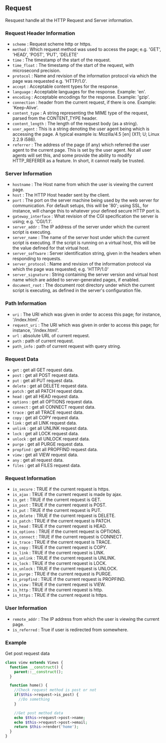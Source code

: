 ## Request

  Resquest handle all the HTTP Request and Server information.

  ### Request Header Information

  - `scheme` : Request scheme http or https.
  - `method` : Which request method was used to access the page; e.g. 'GET', 'HEAD', 'POST', 'PUT', 'DELETE'
  - `time` : The timestamp of the start of the request.
  - `time_float` : The timestamp of the start of the request, with microsecond precision.
  - `protocol` : Name and revision of the information protocol via which the page was requested e.g. 'HTTP/1.0'.
  - `accept` : Acceptable content types for the response. 
  - `language` : Acceptable languages for the response. Example: 'en'.
  - `encoding` : Acceptable encodings for the response. Example: 'gzip'.
  - `connection` : header from the current request, if there is one. Example: 'Keep-Alive'.
  - `content_type` : A string representing the MIME type of the request, parsed from the CONTENT_TYPE header.
  - `content_length` : The length of the request body (as a string).
  - `user_agent` : This is a string denoting the user agent being which is accessing the page. A typical example is: Mozilla/4.5 [en] (X11; U; Linux 2.2.9 i586).
  - `referrer` : The address of the page (if any) which referred the user agent to the current page. This is set by the user agent. Not all user agents will set this, and some provide the ability to modify HTTP_REFERER as a feature. In short, it cannot really be trusted.

  ### Server Information

  - `hostname` : The Host name from which the user is viewing the current page.
  - `host` : The HTTP Host header sent by the client.
  - `port` : The port on the server machine being used by the web server for communication. For default setups, this will be '80'; using SSL, for instance, will change this to whatever your defined secure HTTP port is.
  - `gateway_interface` : What revision of the CGI specification the server is using; e.g. 'CGI/1.1'.
  - `server_addr` : The IP address of the server under which the current script is executing.
  - `server_name` : The name of the server host under which the current script is executing. If the script is running on a virtual host, this will be the value defined for that virtual host.
  - `server_software` : Server identification string, given in the headers when responding to requests.
  - `server_protocol` : Name and revision of the information protocol via which the page was requested; e.g. 'HTTP/1.0'
  - `server_signature` : String containing the server version and virtual host name which are added to server-generated pages, if enabled.
  - `document_root` : The document root directory under which the current script is executing, as defined in the server's configuration file.

  ### Path Information

  - `uri` : The URI which was given in order to access this page; for instance, '/index.html'.
  - `request_uri` : The URI which was given in order to access this page; for instance, '/index.html'.
  - `url` : absolute URL of current request.
  - `path` : path of current request.
  - `path_info` : path of current request with query string.

  ### Request Data

  - `get` : get all GET request data.
  - `post` : get all POST request data.
  - `put` : get all PUT request data.
  - `delete` : get all DELETE request data.
  - `patch` : get all PATCH request data.
  - `head` : get all HEAD request data.
  - `options` : get all OPTIONS request data.
  - `connect` : get all CONNECT request data.
  - `trace` : get all TRACE request data.
  - `copy` : get all COPY request data.
  - `link` : get all LINK request data.
  - `unlink` : get all UNLINK request data.
  - `lock` : get all LOCK request data.
  - `unlock` : get all UNLOCK request data.
  - `purge` : get all PURGE request data.
  - `propfind` : get all PROPFIND request data.
  - `view` : get all VIEW request data.
  - `any` : get all request data.
  - `files` : get all FILES request data.

  ### Request Information

  - `is_secure` : TRUE if the current request is https.
  - `is_ajax` : TRUE if the current request is made by ajax.
  - `is_get` : TRUE if the current request is GET.
  - `is_post` : TRUE if the current request is POST.
  - `is_put` : TRUE if the current request is PUT.
  - `is_delete` : TRUE if the current request is DELETE.
  - `is_patch` : TRUE if the current request is PATCH.
  - `is_head` : TRUE if the current request is HEAD.
  - `is_options` : TRUE if the current request is OPTIONS.
  - `is_connect` : TRUE if the current request is CONNECT.
  - `is_trace` : TRUE if the current request is TRACE.
  - `is_copy` : TRUE if the current request is COPY.
  - `is_link` : TRUE if the current request is LINK.
  - `is_unlink` : TRUE if the current request is UNLINK.
  - `is_lock` : TRUE if the current request is LOCK.
  - `is_unlock` : TRUE if the current request is UNLOCK.
  - `is_purge` : TRUE if the current request is PURGE.
  - `is_propfind` : TRUE if the current request is PROPFIND.
  - `is_view` : TRUE if the current request is VIEW.
  - `is_http` : TRUE if the current request is http.
  - `is_https` : TRUE if the current request is https.

  ### User Information

  - `remote_addr` : The IP address from which the user is viewing the current page.
  - `is_referred` : True if user is redirected from somewhere.

  ### Example

  Get post request data

```php
class view extends Views {
  function __construct() {
    parent::__construct();
  }

  function home() {
    //Check request method is post or not
    if($this->request->is_post) {
      //Do something
    }

    //Get post method data
    echo $this->request->post->name;
    echo $this->request->post->email;
    return $this->render('home');
  }
}
```
